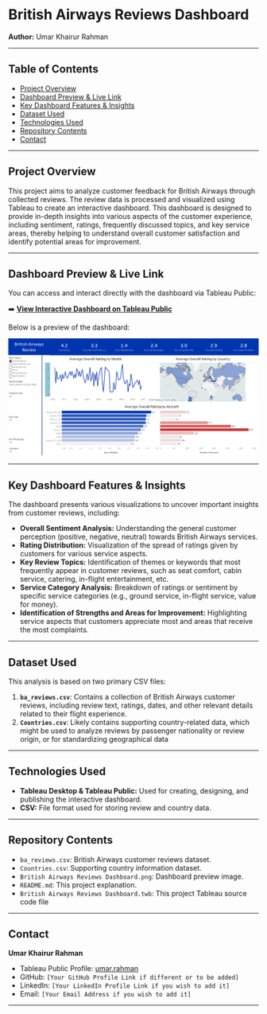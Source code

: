 # British Airways Reviews Dashboard

**Author:** Umar Khairur Rahman

---

## Table of Contents
* [Project Overview](#project-overview)
* [Dashboard Preview & Live Link](#dashboard-preview--live-link)
* [Key Dashboard Features & Insights](#key-dashboard-features--insights)
* [Dataset Used](#dataset-used)
* [Technologies Used](#technologies-used)
* [Repository Contents](#repository-contents)
* [Contact](#contact)

---

## Project Overview

This project aims to analyze customer feedback for British Airways through collected reviews. The review data is processed and visualized using Tableau to create an interactive dashboard. This dashboard is designed to provide in-depth insights into various aspects of the customer experience, including sentiment, ratings, frequently discussed topics, and key service areas, thereby helping to understand overall customer satisfaction and identify potential areas for improvement.

---

## Dashboard Preview & Live Link

You can access and interact directly with the dashboard via Tableau Public:

➡️ **[View Interactive Dashboard on Tableau Public](https://public.tableau.com/app/profile/umar.rahman/viz/BritishAirwaysReviewsDashboard_17479463256860/Dashboard1)**

Below is a preview of the dashboard:

![British Airways Reviews Dashboard Preview](British%20Airways%20Reviews%20Dashboard.png)

---

## Key Dashboard Features & Insights

The dashboard presents various visualizations to uncover important insights from customer reviews, including:

* **Overall Sentiment Analysis:** Understanding the general customer perception (positive, negative, neutral) towards British Airways services.
* **Rating Distribution:** Visualization of the spread of ratings given by customers for various service aspects.
* **Key Review Topics:** Identification of themes or keywords that most frequently appear in customer reviews, such as seat comfort, cabin service, catering, in-flight entertainment, etc.
* **Service Category Analysis:** Breakdown of ratings or sentiment by specific service categories (e.g., ground service, in-flight service, value for money).
* **Identification of Strengths and Areas for Improvement:** Highlighting service aspects that customers appreciate most and areas that receive the most complaints.

---

## Dataset Used

This analysis is based on two primary CSV files:

1.  **`ba_reviews.csv`**: Contains a collection of British Airways customer reviews, including review text, ratings, dates, and other relevant details related to their flight experience.
2.  **`Countries.csv`**: Likely contains supporting country-related data, which might be used to analyze reviews by passenger nationality or review origin, or for standardizing geographical data

---

## Technologies Used

* **Tableau Desktop & Tableau Public:** Used for creating, designing, and publishing the interactive dashboard.
* **CSV:** File format used for storing review and country data.
  
---

## Repository Contents
* `ba_reviews.csv`: British Airways customer reviews dataset.
* `Countries.csv`: Supporting country information dataset.
*  `British Airways Reviews Dashboard.png`: Dashboard preview image.
* `README.md`: This project explanation.
* `British Airways Reviews Dashboard.twb`: This project Tableau source code file

---

## Contact

**Umar Khairur Rahman**
* Tableau Public Profile: [umar.rahman](https://public.tableau.com/app/profile/umar.rahman)
* GitHub: `[Your GitHub Profile Link if different or to be added]`
* LinkedIn: `[Your LinkedIn Profile Link if you wish to add it]`
* Email: `[Your Email Address if you wish to add it]`

---
